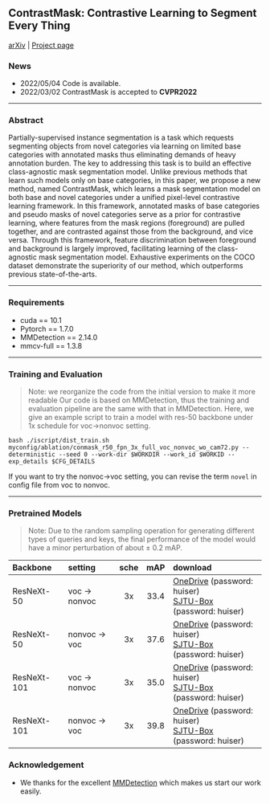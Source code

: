 ## ContrastMask: Contrastive Learning to Segment Every Thing

[arXiv](https://arxiv.org/abs/2203.09775) | [Project page](https://blog.huiserwang.site/2022-03/Project-ContrastMask)

### News
- 2022/05/04 Code is available.
- 2022/03/02 ContrastMask is accepted to **CVPR2022**
---
### Abstract

Partially-supervised instance segmentation is a task which requests segmenting objects from novel categories via learning on limited base categories with annotated masks thus eliminating demands of heavy annotation burden. The key to addressing this task is to build an effective class-agnostic mask segmentation model. Unlike previous methods that learn such models only on base categories, in this paper, we propose a new method, named ContrastMask, which learns a mask segmentation model on both base and novel categories under a unified pixel-level contrastive learning framework. In this framework, annotated masks of base categories and pseudo masks of novel categories serve as a prior for contrastive learning, where features from the mask regions (foreground) are pulled together, and are contrasted against those from the background, and vice versa. Through this framework, feature discrimination between foreground and background is largely improved, facilitating learning of the class-agnostic mask segmentation model. Exhaustive experiments on the COCO dataset demonstrate the superiority of our method, which outperforms previous state-of-the-arts.

---

### Requirements
- cuda == 10.1
- Pytorch == 1.7.0
- MMDetection == 2.14.0
- mmcv-full == 1.3.8

---

### Training and Evaluation
> Note: we reorganize the code from the initial version to make it more readable
Our code is based on MMDetection, thus the training and evaluation pipeline are the same with that in MMDetection. Here, we give an example script to train a model with res-50 backbone under 1x schedule for voc->nonvoc setting.

``` shell
bash ./iscript/dist_train.sh myconfig/ablation/conmask_r50_fpn_3x_full_voc_nonvoc_wo_cam72.py --deterministic --seed 0 --work-dir $WORKDIR --work_id $WORKID --exp_details $CFG_DETAILS
```

If you want to try the nonvoc->voc setting, you can revise the term ``novel`` in config file from voc to nonvoc.

----

### Pretrained Models
> Note: Due to the random sampling operation for generating different types of queries and keys, the final performance of the model would have a minor perturbation of about $\pm$ 0.2 mAP.

| Backbone | setting | sche | mAP | download |
| :---- | :---- | :----: | :----: | :---- |
| ResNeXt-50 | voc -> nonvoc | 3x | 33.4 | [OneDrive](https://sjtueducn-my.sharepoint.com/:u:/g/personal/wangxuehui_sjtu_edu_cn/Eb7Oi9EwkVdEneNXHIHDyHUBzKPMxwxZbd4eJ4f2cojOfA?e=yK6Nha) (password: huiser) <br> [SJTU-Box](https://jbox.sjtu.edu.cn/l/r10gKe) (password: huiser)|
| ResNeXt-50 | nonvoc -> voc | 3x | 37.6 | [OneDrive](https://sjtueducn-my.sharepoint.com/:u:/g/personal/wangxuehui_sjtu_edu_cn/ESrME6s0ZqJPndb5XNN9SroBHRNFQSgiWGbwm89VRS7Rtg?e=kfUNtF) (password: huiser) <br> [SJTU-Box](https://jbox.sjtu.edu.cn/l/d1z6GB) (password: huiser)|
| ResNeXt-101 | voc -> nonvoc | 3x | 35.0 | [OneDrive](https://sjtueducn-my.sharepoint.com/:u:/g/personal/wangxuehui_sjtu_edu_cn/EZMw5g5mN41FjhTsztO7Ax0BDqOhfO3Shj6Nzjnnq6QYtw?e=q9Whom) (password: huiser) <br> [SJTU-Box](https://jbox.sjtu.edu.cn/l/91XHnI) (password: huiser)|
| ResNeXt-101 | nonvoc -> voc | 3x | 39.8 | [OneDrive](https://sjtueducn-my.sharepoint.com/:u:/g/personal/wangxuehui_sjtu_edu_cn/EWCIZTC51UVMvIedcaf-GKsBRQZZV2WTtTKhGhqKoAg6nw?e=Eq4MLj) (password: huiser) <br> [SJTU-Box](https://jbox.sjtu.edu.cn/l/51uUwp) (password: huiser)|

### Acknowledgement
- We thanks for the excellent [MMDetection](https://github.com/open-mmlab/mmdetection) which makes us start our work easily.
